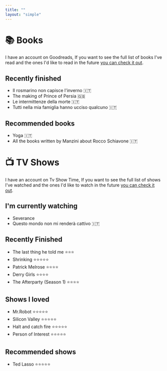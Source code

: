 ```yaml
---
title: ""
layout: "simple"
---
```


# 📚 Books

I have an account on Goodreads, If you want to see the full list of books I've read and the ones I'd like to read in the future [you can check it out](https://www.goodreads.com/user/show/127638893-luca-corbucci).


## Recently finished

- Il rosmarino non capisce l'inverno 🇮🇹
- The making of Prince of Persia 🇬🇧
- Le intermittenze della morte 🇮🇹
- Tutti nella mia famiglia hanno ucciso qualcuno 🇮🇹

## Recommended books

- Yoga 🇮🇹
- All the books written by Manzini about Rocco Schiavone 🇮🇹

# 📺 TV Shows

I have an account on Tv Show Time, If you want to see the full list of shows I've watched and the ones I'd like to watch in the future [you can check it out](https://www.tvtime.com/en/user/3346163/profile).

## I'm currently watching

- Severance
- Questo mondo non mi renderà cattivo 🇮🇹

## Recently Finished

- The last thing he told me ⭐⭐⭐
- Shrinking ⭐⭐⭐⭐⭐
- Patrick Melrose ⭐⭐⭐⭐
- Derry Girls ⭐⭐⭐⭐
- The Afterparty (Season 1) ⭐⭐⭐⭐

## Shows I loved

- Mr.Robot ⭐⭐⭐⭐⭐
- Silicon Valley ⭐⭐⭐⭐⭐
- Halt and catch fire ⭐⭐⭐⭐⭐
- Person of Interest ⭐⭐⭐⭐⭐

## Recommended shows

- Ted Lasso ⭐⭐⭐⭐⭐

<!-- # 🏃‍♂️ Running -->
